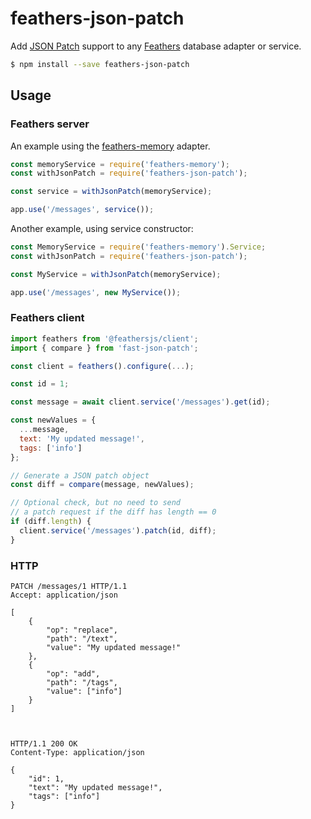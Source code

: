 # feathers-json-patch

Add [JSON Patch](http://jsonpatch.com/) support to any [Feathers](https://feathersjs.com) database adapter or service.

```bash
$ npm install --save feathers-json-patch
```

## Usage

### Feathers server

An example using the [feathers-memory](https://github.com/feathersjs-ecosystem/feathers-memory) adapter.

```js
const memoryService = require('feathers-memory');
const withJsonPatch = require('feathers-json-patch');

const service = withJsonPatch(memoryService);

app.use('/messages', service());
```

Another example, using service constructor:

```js
const MemoryService = require('feathers-memory').Service;
const withJsonPatch = require('feathers-json-patch');

const MyService = withJsonPatch(memoryService);

app.use('/messages', new MyService());
```

### Feathers client

```js
import feathers from '@feathersjs/client';
import { compare } from 'fast-json-patch';

const client = feathers().configure(...);

const id = 1;

const message = await client.service('/messages').get(id);

const newValues = {
  ...message,
  text: 'My updated message!',
  tags: ['info']
};

// Generate a JSON patch object
const diff = compare(message, newValues);

// Optional check, but no need to send
// a patch request if the diff has length == 0
if (diff.length) {
  client.service('/messages').patch(id, diff);
}
```

### HTTP

```http
PATCH /messages/1 HTTP/1.1
Accept: application/json

[
    {
        "op": "replace",
        "path": "/text",
        "value": "My updated message!"
    },
    {
        "op": "add",
        "path": "/tags",
        "value": ["info"]
    }
]



HTTP/1.1 200 OK
Content-Type: application/json

{
    "id": 1,
    "text": "My updated message!",
    "tags": ["info"]
}
```
